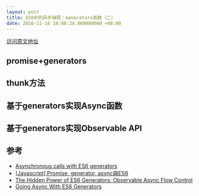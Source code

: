 ```yaml
---
layout: post
title: ES6中的异步编程：Generators函数（二）
date: 2016-11-16 16:00:24.000000000 +08:00
---
```


[访问原文地址](http://njfeng.com/2016/11/generation-async/)

## promise+generators

## thunk方法

## 基于generators实现Async函数

## 基于generators实现Observable API


## 参考
-	[Asynchronous calls with ES6 generators](http://blog.mgechev.com/2014/12/21/handling-asynchronous-calls-with-es6-javascript-generators/)
- 	[\[Javascript\] Promise, generator, async與ES6](http://huli.logdown.com/posts/292655-javascript-promise-generator-async-es6)
-  [The Hidden Power of ES6 Generators: Observable Async Flow Control](https://medium.com/javascript-scene/the-hidden-power-of-es6-generators-observable-async-flow-control-cfa4c7f31435#.4cadgop5s)
- [Going Async With ES6 Generators](https://davidwalsh.name/async-generators)